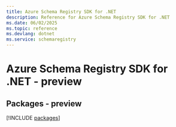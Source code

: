```yaml
---
title: Azure Schema Registry SDK for .NET
description: Reference for Azure Schema Registry SDK for .NET
ms.date: 06/02/2025
ms.topic: reference
ms.devlang: dotnet
ms.service: schemaregistry
---
```

# Azure Schema Registry SDK for .NET - preview
## Packages - preview
[!INCLUDE [packages](schema-registry-index.md)]